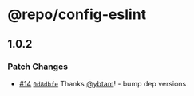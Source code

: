 # @repo/config-eslint

## 1.0.2

### Patch Changes

- [#14](https://github.com/tamyikadze/mono-kadze-repo/pull/14) [`0d8dbfe`](https://github.com/tamyikadze/mono-kadze-repo/commit/0d8dbfe7f9c5848bc354450a30cc89d7f3f13f0f) Thanks [@ybtam](https://github.com/ybtam)! - bump dep versions
